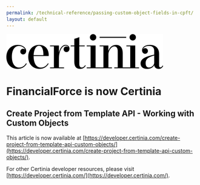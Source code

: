 ```yaml
---
permalink: /technical-reference/passing-custom-object-fields-in-cpft/
layout: default
---
```

![Certinia](/assets/images/certinia-logo-1.svg)

# FinancialForce is now Certinia

## Create Project from Template API - Working with Custom Objects
This article is now available at [https://developer.certinia.com/create-project-from-template-api-custom-objects/](https://developer.certinia.com/create-project-from-template-api-custom-objects/).

For other Certinia developer resources, please visit [https://developer.certinia.com/](https://developer.certinia.com/).
